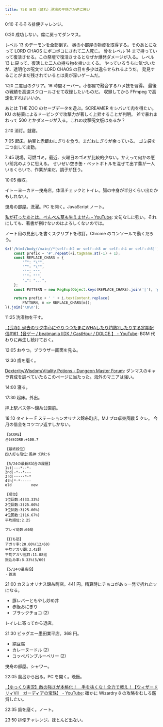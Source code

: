 ```yaml
---
title: 758 日目（晴れ）現場の平穏さが逆に怖い
---
```


0:10 そろそろ排便チャレンジ。

0:20 成功しない。席に戻ってダンマス。

レベル 13 のデーモンを全部倒す。
奥の小部屋の物資を取得する。そのあとになって LORD CHAOS にボコボコにされて二人死亡。
骨をレベル 14 まで持っていって復活させる。この祭壇で復活させるとなぜか爆発ダメージが入る。
レベル 13 に戻って、復活した二人の持ち物を拾いまくる。
やっているうちに気づいたが、透明化の呪文で LORD CHAOS の目を多少は逸らせられるようだ。
発見することがまだ残されているとは奥が深いゲームだ。

1:20 二度目のクリア。16 時間オーバー。小部屋で融合するハメ技を習得。
最後の戦績を高速スクロールさせて収録したいものだ。
収録してから FFmpeg で高速化すればいいか。

あとは THE ZOO のセーブデータを遊ぶ。SCREAMER をシバいて肉を得たい。
KU の秘薬によるドーピングで攻撃力が著しく上昇することが判明。
斧で暴れまわって 500 とかダメージが入る。これの攻撃呪文版はあるか？

2:10 消灯。就寝。

7:05 起床。納豆と赤飯おにぎりを食う。まだおにぎりが余っている。
ゴミ袋を二つ出して出勤。

7:45 現場。可燃ゴミ。最近、火曜日のゴミが比較的少ない。かえって何かの悪い前兆のように思える。
せいぜい空き缶・ペットボトルを混ぜて出す輩が一人いるくらいで、作業が楽だ。調子が狂う。

10:05 撤収。

イトーヨーカドー曳舟店。体温チェックとトイレ。腸の中身が半分くらい出たかもしれない。

曳舟の部屋。洗濯。PC を開く。JavaScript ノート。

[私が打ったあとは、ぺんぺん草も生えません - YouTube](https://www.youtube.com/watch?v=pt2rk_4195g):
文句なしに強い。それにしても、著書が捌けないのはよろしくないのでは。

ノート用の見出しを書くスクリプトを改訂。Chrome のコンソールで動くだろう。

```javascript
$x('/html/body//main//*[self::h2 or self::h3 or self::h4 or self::h5]').map(i => {
    const prefix = '#'.repeat(+i.tagName.at(-1) + 1);
    const REPLACE_CHARS = {
        "“": "\"",
        "”": "\"",
        "‘": "'",
        "’": "'",
        "…": "...",
    };
    const PATTERN = new RegExp(Object.keys(REPLACE_CHARS).join('|'), 'g');

    return prefix + ' ' + i.textContent.replace(
        PATTERN, m => REPLACE_CHARS[m]);
}).join('\n\n');
```

11:25 洗濯物を干す。

[【弐寺】過去のリク中心にやりつつたまにWHAしたり灼熱2したりする定期配信&#x23;161【音ゲー / beatmania IIDX / CastHour / DOLCE.】 - YouTube](https://www.youtube.com/watch?v=BM4KsMzQ7JU):
BGM 代わりに再生し続けておく。

12:05 おやつ。ブラウザー画面を見る。

12:30 歯を磨く。

[Dexterity/Wisdom/Vitality Potions - Dungeon Master Forum](https://www.dungeon-master.com/forum/viewtopic.php?t=28394):
ダンマスのキャラ育成を調べていたらこのページに当たった。海外のマニアは強い。

14:00 寝る。

17:30 起床。外出。

押上駅バス停～錦糸公園前。

18:10 タイトー F ステーションオリナス錦糸町店。MJ プロ卓東風戦 5 クレ。
今月の借金をコツコツ返すしかない。

```text
【SCORE】
合計SCORE:+100.7

【最終段位】
四人打ち段位:風神 幻球:6

【5/24の最新8試合の履歴】
1st|---*--*-
2nd|-*--*---
3rd|-----*-*
4th|*-*-----
old         new

【順位】
1位回数:4(33.33%)
2位回数:3(25.00%)
3位回数:3(25.00%)
4位回数:2(16.67%)
平均順位:2.25

プレイ局数:60局

【打ち筋】
アガリ率:20.00%(12/60)
平均アガリ翻:3.42翻
平均アガリ巡目:11.08巡
振込み率:8.33%(5/60)

【5/24の最高役】
・跳満
```

21:00 カスミオリナス錦糸町店。441 円。精算時にチョコがあっ一発で折れたッになる。

* 豚レバーともやし炒め丼
* 赤飯おにぎり
* ブラックチョコ (2)

トイレに寄ってから退店。

21:30 ビッグエー墨田業平店。368 円。

* 絹豆腐
* カレーヌードル (2)
* コッペパンブルーベリー (2)

曳舟の部屋。シャワー。

22:05 風呂から出る。PC を開く。晩飯。

[【ゆっくり実況】敵の強さが本格化！　手を抜くな！全力で戦え！【ウィザードリィⅦ　ガーディアの宝珠】 - YouTube](https://www.youtube.com/watch?v=UoaWfsY9mTA):
確かに Wizardry 8 の攻略をむしろ鑑賞したい。

22:35 歯を磨く。ノート。

23:50 排便チャレンジ。ほとんど出ない。
